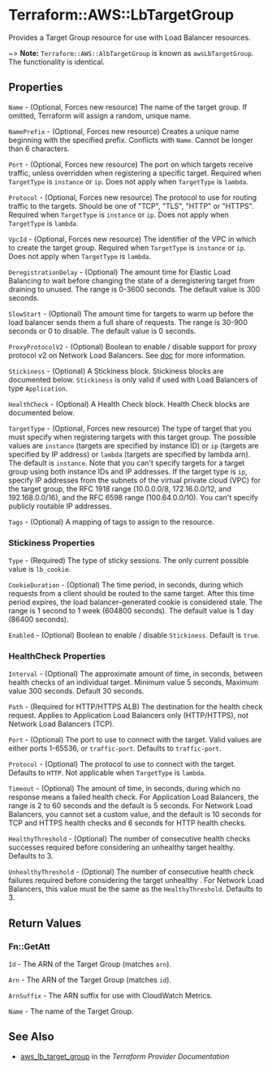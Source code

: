 # Terraform::AWS::LbTargetGroup

Provides a Target Group resource for use with Load Balancer resources.

~> **Note:** `Terraform::AWS::AlbTargetGroup` is known as `awsLbTargetGroup`. The functionality is identical.

## Properties

`Name` - (Optional, Forces new resource) The name of the target group. If omitted, Terraform will assign a random, unique name.

`NamePrefix` - (Optional, Forces new resource) Creates a unique name beginning with the specified prefix. Conflicts with `Name`. Cannot be longer than 6 characters.

`Port` - (Optional, Forces new resource) The port on which targets receive traffic, unless overridden when registering a specific target. Required when `TargetType` is `instance` or `ip`. Does not apply when `TargetType` is `lambda`.

`Protocol` - (Optional, Forces new resource) The protocol to use for routing traffic to the targets. Should be one of "TCP", "TLS", "HTTP" or "HTTPS". Required when `TargetType` is `instance` or `ip`. Does not apply when `TargetType` is `lambda`.

`VpcId` - (Optional, Forces new resource) The identifier of the VPC in which to create the target group. Required when `TargetType` is `instance` or `ip`. Does not apply when `TargetType` is `lambda`.

`DeregistrationDelay` - (Optional) The amount time for Elastic Load Balancing to wait before changing the state of a deregistering target from draining to unused. The range is 0-3600 seconds. The default value is 300 seconds.

`SlowStart` - (Optional) The amount time for targets to warm up before the load balancer sends them a full share of requests. The range is 30-900 seconds or 0 to disable. The default value is 0 seconds.

`ProxyProtocolV2` - (Optional) Boolean to enable / disable support for proxy protocol v2 on Network Load Balancers. See [doc](https://docs.aws.amazon.com/elasticloadbalancing/latest/network/load-balancer-target-groups.html#proxy-protocol) for more information.

`Stickiness` - (Optional) A Stickiness block. Stickiness blocks are documented below. `Stickiness` is only valid if used with Load Balancers of type `Application`.

`HealthCheck` - (Optional) A Health Check block. Health Check blocks are documented below.

`TargetType` - (Optional, Forces new resource) The type of target that you must specify when registering targets with this target group.
The possible values are `instance` (targets are specified by instance ID) or `ip` (targets are specified by IP address) or `lambda` (targets are specified by lambda arn).
The default is `instance`. Note that you can't specify targets for a target group using both instance IDs and IP addresses.
If the target type is `ip`, specify IP addresses from the subnets of the virtual private cloud (VPC) for the target group,
the RFC 1918 range (10.0.0.0/8, 172.16.0.0/12, and 192.168.0.0/16), and the RFC 6598 range (100.64.0.0/10).
You can't specify publicly routable IP addresses.

`Tags` - (Optional) A mapping of tags to assign to the resource.

### Stickiness Properties

`Type` - (Required) The type of sticky sessions. The only current possible value is `lb_cookie`.

`CookieDuration` - (Optional) The time period, in seconds, during which requests from a client should be routed to the same target. After this time period expires, the load balancer-generated cookie is considered stale. The range is 1 second to 1 week (604800 seconds). The default value is 1 day (86400 seconds).

`Enabled` - (Optional) Boolean to enable / disable `Stickiness`. Default is `true`.

### HealthCheck Properties

`Interval` - (Optional) The approximate amount of time, in seconds, between health checks of an individual target. Minimum value 5 seconds, Maximum value 300 seconds. Default 30 seconds.

`Path` - (Required for HTTP/HTTPS ALB) The destination for the health check request. Applies to Application Load Balancers only (HTTP/HTTPS), not Network Load Balancers (TCP).

`Port` - (Optional) The port to use to connect with the target. Valid values are either ports 1-65536, or `traffic-port`. Defaults to `traffic-port`.

`Protocol` - (Optional) The protocol to use to connect with the target. Defaults to `HTTP`. Not applicable when `TargetType` is `lambda`.

`Timeout` - (Optional) The amount of time, in seconds, during which no response means a failed health check. For Application Load Balancers, the range is 2 to 60 seconds and the default is 5 seconds. For Network Load Balancers, you cannot set a custom value, and the default is 10 seconds for TCP and HTTPS health checks and 6 seconds for HTTP health checks.

`HealthyThreshold` - (Optional) The number of consecutive health checks successes required before considering an unhealthy target healthy. Defaults to 3.

`UnhealthyThreshold` - (Optional) The number of consecutive health check failures required before considering the target unhealthy . For Network Load Balancers, this value must be the same as the `HealthyThreshold`. Defaults to 3.


## Return Values

### Fn::GetAtt

`Id` - The ARN of the Target Group (matches `arn`).

`Arn` - The ARN of the Target Group (matches `id`).

`ArnSuffix` - The ARN suffix for use with CloudWatch Metrics.

`Name` - The name of the Target Group.

## See Also

* [aws_lb_target_group](https://www.terraform.io/docs/providers/aws/r/lb_target_group.html) in the _Terraform Provider Documentation_